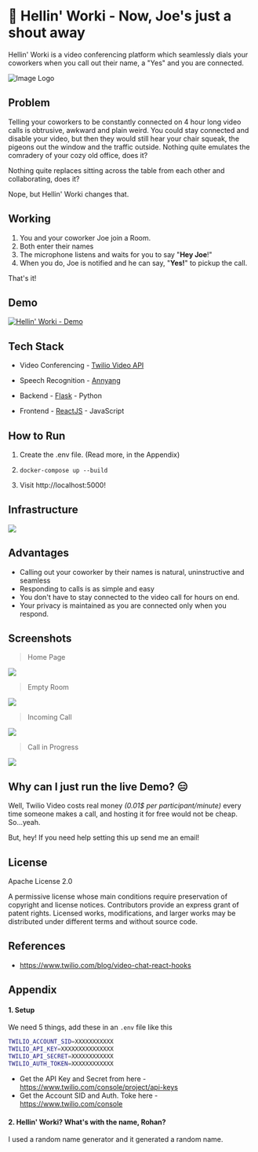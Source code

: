 # 🐣 Hellin' Worki - Now, Joe's just a shout away

Hellin' Worki is a video conferencing platform which seamlessly dials your coworkers when you call out their name, a  "Yes" and you are connected. 

![Image Logo](docs/steps.png)

## Problem

Telling your coworkers to be constantly connected on 4 hour long video calls is obtrusive, awkward and plain weird. You could stay connected and disable your video, but then they would still hear your chair squeak, the pigeons out the window and the traffic outside. Nothing quite emulates the comradery of your cozy old office, does it?

Nothing quite replaces sitting across the table from each other and collaborating, does it? 

Nope, but Hellin' Worki changes that. 

## Working

1. You and your coworker Joe join a Room.
2. Both enter their names
3. The microphone listens and waits for you to say "**Hey Joe**!"
4. When you do, Joe is notified and he can say, "**Yes!**" to pickup the call.

That's it!

## Demo

[![Hellin' Worki - Demo](docs/videothumb.png)](https://youtu.be/K1QOSTZRU1o)

## Tech Stack

* Video Conferencing - [Twilio Video API](https://www.twilio.com/docs/video)

* Speech Recognition - [Annyang](https://www.talater.com/annyang/) 

* Backend - [Flask](https://flask.palletsprojects.com/en/1.1.x/) - Python

* Frontend - [ReactJS](https://reactjs.org/) - JavaScript

  

## How to Run

1. Create the .env file. (Read more, in the Appendix)

2. `docker-compose up --build` 

3. Visit http://localhost:5000!

   

## Infrastructure 

![](docs/arch.jpg)

## Advantages

* Calling out your coworker by their names is natural, uninstructive and seamless
* Responding to calls is as simple and easy
* You don't have to stay connected to the video call for hours on end.
* Your privacy is maintained as you are connected only when you respond.

## Screenshots

> Home Page

![](docs/home.png)

> Empty Room

![](docs/empty.png)

> Incoming Call

![](docs/call.png)

> Call in Progress

![](docs/call-in.png)

## Why can I just run the live Demo?  😑

Well, Twilio Video costs real money *(0.01$ per participant/minute)* every time someone makes a call, and hosting it for free would not be cheap. So...yeah. 

But, hey! If you need help setting this up send me an email!

## License

Apache License 2.0 

A permissive license whose main conditions require preservation of copyright and license notices. Contributors provide an express grant of patent rights. Licensed works, modifications, and larger works may be distributed under different terms and without source code.

## References

* https://www.twilio.com/blog/video-chat-react-hooks

## Appendix

#### 1. Setup

We need 5 things, add these in an `.env` file like this

```bash
TWILIO_ACCOUNT_SID=XXXXXXXXXXX
TWILIO_API_KEY=XXXXXXXXXXXXXXX
TWILIO_API_SECRET=XXXXXXXXXXXX
TWILIO_AUTH_TOKEN=XXXXXXXXXXXX
```



* Get the API Key and Secret from here - https://www.twilio.com/console/project/api-keys
* Get the Account SID and Auth. Toke here - https://www.twilio.com/console

#### 2. Hellin' Worki? What's with the name, Rohan?

I used  a random name generator and it generated a random name. 

